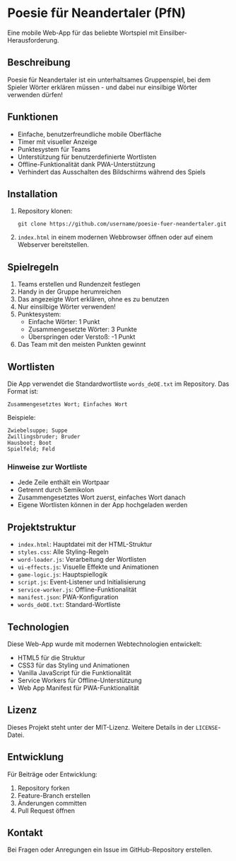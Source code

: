 # Poesie für Neandertaler (PfN)

Eine mobile Web-App für das beliebte Wortspiel mit Einsilber-Herausforderung.

## Beschreibung

Poesie für Neandertaler ist ein unterhaltsames Gruppenspiel, bei dem Spieler Wörter erklären müssen - und dabei nur einsilbige Wörter verwenden dürfen!

## Funktionen

- Einfache, benutzerfreundliche mobile Oberfläche
- Timer mit visueller Anzeige
- Punktesystem für Teams
- Unterstützung für benutzerdefinierte Wortlisten
- Offline-Funktionalität dank PWA-Unterstützung
- Verhindert das Ausschalten des Bildschirms während des Spiels

## Installation

1. Repository klonen:
   ```
   git clone https://github.com/username/poesie-fuer-neandertaler.git
   ```

2. `index.html` in einem modernen Webbrowser öffnen oder auf einem Webserver bereitstellen.

## Spielregeln

1. Teams erstellen und Rundenzeit festlegen
2. Handy in der Gruppe herumreichen
3. Das angezeigte Wort erklären, ohne es zu benutzen
4. Nur einsilbige Wörter verwenden!
5. Punktesystem:
   - Einfache Wörter: 1 Punkt
   - Zusammengesetzte Wörter: 3 Punkte
   - Überspringen oder Verstoß: -1 Punkt
6. Das Team mit den meisten Punkten gewinnt

## Wortlisten

Die App verwendet die Standardwortliste `words_deDE.txt` im Repository. Das Format ist:
```
Zusammengesetztes Wort; Einfaches Wort
```

Beispiele:
```
Zwiebelsuppe; Suppe
Zwillingsbruder; Bruder
Hausboot; Boot
Spielfeld; Feld
```

### Hinweise zur Wortliste
- Jede Zeile enthält ein Wortpaar
- Getrennt durch Semikolon
- Zusammengesetztes Wort zuerst, einfaches Wort danach
- Eigene Wortlisten können in der App hochgeladen werden

## Projektstruktur

- `index.html`: Hauptdatei mit der HTML-Struktur
- `styles.css`: Alle Styling-Regeln
- `word-loader.js`: Verarbeitung der Wortlisten
- `ui-effects.js`: Visuelle Effekte und Animationen
- `game-logic.js`: Hauptspiellogik
- `script.js`: Event-Listener und Initialisierung
- `service-worker.js`: Offline-Funktionalität
- `manifest.json`: PWA-Konfiguration
- `words_deDE.txt`: Standard-Wortliste

## Technologien

Diese Web-App wurde mit modernen Webtechnologien entwickelt:
- HTML5 für die Struktur
- CSS3 für das Styling und Animationen
- Vanilla JavaScript für die Funktionalität
- Service Workers für Offline-Unterstützung
- Web App Manifest für PWA-Funktionalität

## Lizenz

Dieses Projekt steht unter der MIT-Lizenz. Weitere Details in der `LICENSE`-Datei.

## Entwicklung

Für Beiträge oder Entwicklung:
1. Repository forken
2. Feature-Branch erstellen
3. Änderungen committen
4. Pull Request öffnen

## Kontakt

Bei Fragen oder Anregungen ein Issue im GitHub-Repository erstellen.